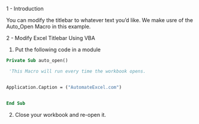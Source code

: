 1 - Introduction

You can modify the titlebar to whatever text you’d like. We make usre of the Auto_Open Macro in this example.

2 - Modify Excel Titlebar Using VBA

1. Put the following code in a module

```vb
Private Sub auto_open()

 'This Macro will run every time the workbook opens.


Application.Caption = ("AutomateExcel.com")


End Sub
```

2. Close your workbook and re-open it.